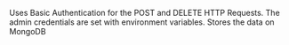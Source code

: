 Uses Basic Authentication for the POST and DELETE HTTP Requests. The admin credentials are set with environment variables.
Stores the data on MongoDB
